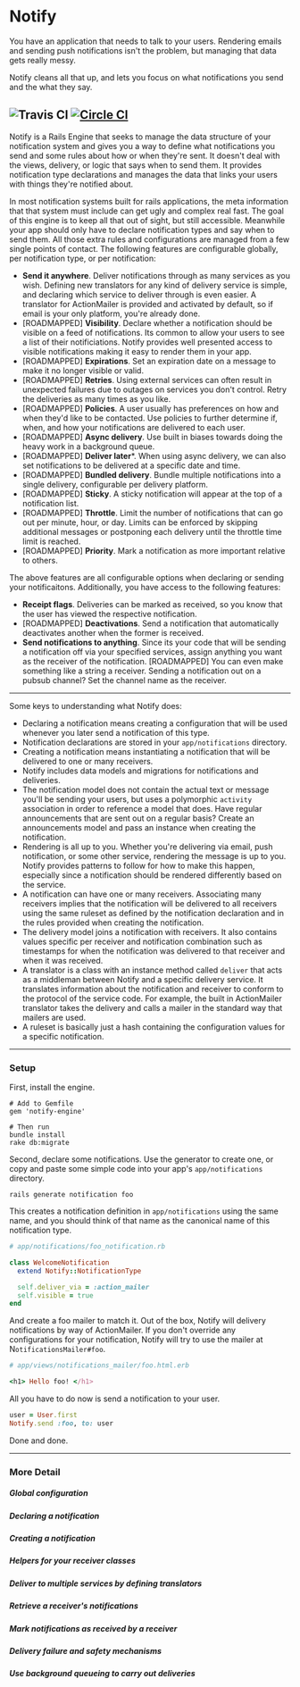 Notify
======

You have an application that needs to talk to your users. Rendering emails and sending push notifications isn't the problem, but managing that data gets really messy.

Notify cleans all that up, and lets you focus on what notifications you send and the what they say.

![Travis CI](https://travis-ci.org/amoslanka/notify.svg)
[![Circle CI](https://circleci.com/gh/amoslanka/notify/tree/master.png?style=badge)](https://circleci.com/gh/amoslanka/notify/tree/master)
---

Notify is a Rails Engine that seeks to manage the data structure of your notification system and gives you a way to define what notifications you send and some rules about how or when they're sent. It doesn't deal with the views, delivery, or logic that says when to send them. It provides notification type declarations and manages the data that links your users with things they're notified about.

In most notification systems built for rails applications, the meta information that that system must include can get ugly and complex real fast. The goal of this engine is to keep all that out of sight, but still accessible. Meanwhile your app should only have to declare notification types and say when to send them. All those extra rules and configurations are managed from a few single points of contact. The following features are configurable globally, per notification type, or per notification:

- **Send it anywhere**. Deliver notifications through as many services as you wish. Defining new translators for any kind of delivery service is simple, and declaring which service to deliver through is even easier. A translator for ActionMailer is provided and activated by default, so if email is your only platform, you're already done.
- [ROADMAPPED] **Visibility**. Declare whether a notification should be visible on a feed of notifications. Its common to allow your users to see a list of their notificiations. Notify provides well presented access to visible notifications making it easy to render them in your app.
- [ROADMAPPED] **Expirations**. Set an expiration date on a message to make it no longer visible or valid.
- [ROADMAPPED] **Retries**. Using external services can often result in unexpected failures due to outages on services you don't control. Retry the deliveries as many times as you like.
- [ROADMAPPED] **Policies**. A user usually has preferences on how and when they'd like to be contacted. Use policies to further determine if, when, and how your notifications are delivered to each user.
- [ROADMAPPED] **Async delivery**. Use built in biases towards doing the heavy work in a background queue.
- [ROADMAPPED] **Deliver later***. When using async delivery, we can also set notifications to be delivered at a specific date and time.
- [ROADMAPPED] **Bundled delivery**. Bundle multiple notifications into a single delivery, configurable per delivery platform.
- [ROADMAPPED] **Sticky**. A sticky notification will appear at the top of a notification list.
- [ROADMAPPED] **Throttle**. Limit the number of notifications that can go out per minute, hour, or day. Limits can be enforced by skipping additional messages or postponing each delivery until the throttle time limit is reached.
- [ROADMAPPED] **Priority**. Mark a notification as more important relative to others.

The above features are all configurable options when declaring or sending your notificaitons. Additionally, you have access to the following features:

- **Receipt flags**. Deliveries can be marked as received, so you know that the user has viewed the respective notification.
- [ROADMAPPED] **Deactivations**. Send a notification that automatically deactivates another when the former is received.
- **Send notifications to anything**. Since its your code that will be sending a notification off via your specified services, assign anything you want as the receiver of the notification.  [ROADMAPPED] You can even make something like a string a receiver. Sending a notification out on a pubsub channel? Set the channel name as the receiver.

---

Some keys to understanding what Notify does:

- Declaring a notification means creating a configuration that will be used whenever you later send a notification of this type.
- Notification declarations are stored in your `app/notifications` directory.
- Creating a notification means instantiating a notification that will be delivered to one or many receivers.
- Notify includes data models and migrations for notifications and deliveries.
- The notification model does not contain the actual text or message you'll be sending your users, but uses a polymorphic `activity` association in order to reference a model that does. Have regular announcements that are sent out on a regular basis? Create an announcements model and pass an instance when creating the notification.
- Rendering is all up to you. Whether you're delivering via email, push notification, or some other service, rendering the message is up to you. Notify provides patterns to follow for how to make this happen, especially since a notification should be rendered differently based on the service.
- A notification can have one or many receivers. Associating many receivers implies that the notification will be delivered to all receivers using the same ruleset as defined by the notification declaration and in the rules provided when creating the notification.
- The delivery model joins a notification with receivers. It also contains values specific per receiver and notification combination such as timestamps for when the notification was delivered to that receiver and when it was received.
- A translator is a class with an instance method called `deliver` that acts as a middleman between Notify and a specific delivery service. It translates information about the notification and receiver to conform to the protocol of the service code. For example, the built in ActionMailer translator takes the delivery and calls a mailer in the standard way that mailers are used.
- A ruleset is basically just a hash containing the configuration values for a specific notification.

---

### Setup

First, install the engine.

```
# Add to Gemfile
gem 'notify-engine'

# Then run
bundle install
rake db:migrate
```

Second, declare some notifications. Use the generator to create one, or copy and paste some simple code into your app's `app/notifications` directory.

```
rails generate notification foo
```

This creates a notification definition in `app/notifications` using the same name, and you should think of that name as the canonical name of this notification type.

```ruby
# app/notifications/foo_notification.rb

class WelcomeNotification
  extend Notify::NotificationType

  self.deliver_via = :action_mailer
  self.visible = true
end

```

And create a foo mailer to match it. Out of the box, Notify will delivery notifications by way of ActionMailer. If you don't override any configurations for your notification, Notify will try to use the mailer at N`otificationsMailer#foo`.

```ruby
# app/views/notifications_mailer/foo.html.erb

<h1> Hello foo! </h1>
```

All you have to do now is send a notification to your user.

```ruby
user = User.first
Notify.send :foo, to: user
```

Done and done.

---

### More Detail

##### Global configuration

##### Declaring a notification

##### Creating a notification

##### Helpers for your receiver classes

##### Deliver to multiple services by defining translators

##### Retrieve a receiver's notifications

##### Mark notifications as received by a receiver

##### Delivery failure and safety mechanisms

##### Use background queueing to carry out deliveries
